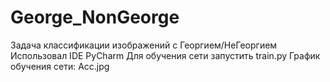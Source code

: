 # George_NonGeorge
Задача классификации изображений с Георгием/НеГеоргием
Использовал IDE PyCharm
Для обучения сети запустить train.py
График обучения сети: Acc.jpg
